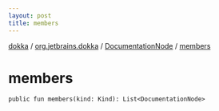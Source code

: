 ```yaml
---
layout: post
title: members
---
```

[dokka](../../index.md) / [org.jetbrains.dokka](../index.md) / [DocumentationNode](index.md) / [members](members.md)

# members

```
public fun members(kind: Kind): List<DocumentationNode>
```
